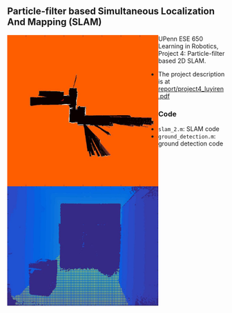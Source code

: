 ## Particle-filter based Simultaneous Localization And Mapping (SLAM)

<img width="350" style="float: left;" src="report/results/train3.jpg">
<img width="350" style="float: left;" src="report/results/test_ground_d.jpg">

UPenn ESE 650 Learning in Robotics, Project 4: Particle-filter based 2D SLAM.

- The project description is at [report/project4_luyiren.pdf](report/project4_luyiren.pdf)

### Code

- `slam_2.m`: SLAM code
- `ground_detection.m`: ground detection code
